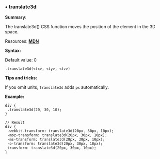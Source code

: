 ### <a name="translate3d"></a> &#8226; translate3d
**Summary:**

The translate3d() CSS function moves the position of the element in the 3D space.

Resources: **<a href="https://developer.mozilla.org/en-US/docs/Web/CSS/transform-function#translate3d()">MDN</a>**

**Syntax:**
  
  Default value: 0

    .translate3d(<tx>, <ty>, <tz>)

**Tips and tricks:**

  If you omit units, `translate3d` adds `px` automatically.

**Example:**

    div {
     .translate3d(20, 30, 10);
    }
    
    // Result
    div {
     -webkit-transform: translate3d(20px, 30px, 10px);
     -moz-transform: translate3d(20px, 30px, 10px);
     -ms-transform: translate3d(20px, 30px, 10px);
     -o-transform: translate3d(20px, 30px, 10px);
     transform: translate3d(20px, 30px, 10px);
    }


